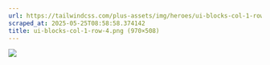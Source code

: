 ```yaml
---
url: https://tailwindcss.com/plus-assets/img/heroes/ui-blocks-col-1-row-4.png
scraped_at: 2025-05-25T08:58:58.374142
title: ui-blocks-col-1-row-4.png (970×508)
---
```


![](https://tailwindcss.com/plus-assets/img/heroes/ui-blocks-col-1-row-4.png)

